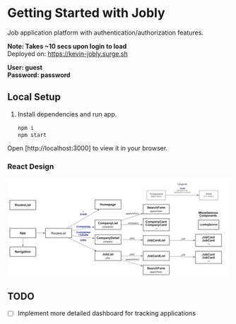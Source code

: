 # Getting Started with Jobly
Job application platform with authentication/authorization features.

**Note: Takes ~10 secs upon login to load**  
Deployed on: https://kevin-jobly.surge.sh

**User: guest  
Password: password**  

## Local Setup

1. Install dependencies and run app.

    ```
    npm i
    npm start
    ```

Open [http://localhost:3000] to view it in your browser.


### React Design
![Alt text](/public/react-design.png)

## TODO
- [ ] Implement more detailed dashboard for tracking applications

